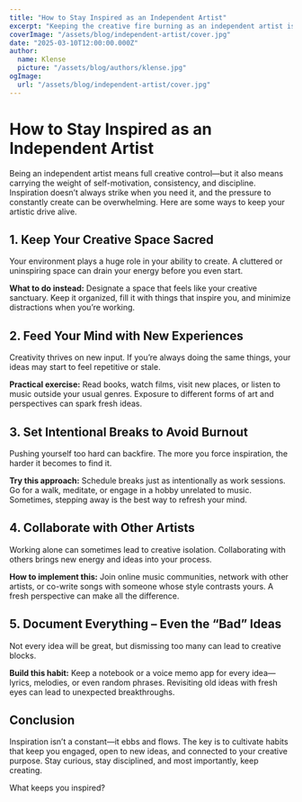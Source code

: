 ```yaml
---
title: "How to Stay Inspired as an Independent Artist"
excerpt: "Keeping the creative fire burning as an independent artist isn’t always easy. Here are some key ways to stay inspired and keep pushing forward."
coverImage: "/assets/blog/independent-artist/cover.jpg"
date: "2025-03-10T12:00:00.000Z"
author:
  name: Klense
  picture: "/assets/blog/authors/klense.jpg"
ogImage:
  url: "/assets/blog/independent-artist/cover.jpg"
---
```


# How to Stay Inspired as an Independent Artist

Being an independent artist means full creative control—but it also means carrying the weight of self-motivation, consistency, and discipline. Inspiration doesn’t always strike when you need it, and the pressure to constantly create can be overwhelming. Here are some ways to keep your artistic drive alive.

## 1. Keep Your Creative Space Sacred

Your environment plays a huge role in your ability to create. A cluttered or uninspiring space can drain your energy before you even start.

**What to do instead:** Designate a space that feels like your creative sanctuary. Keep it organized, fill it with things that inspire you, and minimize distractions when you’re working.

## 2. Feed Your Mind with New Experiences

Creativity thrives on new input. If you’re always doing the same things, your ideas may start to feel repetitive or stale.

**Practical exercise:** Read books, watch films, visit new places, or listen to music outside your usual genres. Exposure to different forms of art and perspectives can spark fresh ideas.

## 3. Set Intentional Breaks to Avoid Burnout

Pushing yourself too hard can backfire. The more you force inspiration, the harder it becomes to find it.

**Try this approach:** Schedule breaks just as intentionally as work sessions. Go for a walk, meditate, or engage in a hobby unrelated to music. Sometimes, stepping away is the best way to refresh your mind.

## 4. Collaborate with Other Artists

Working alone can sometimes lead to creative isolation. Collaborating with others brings new energy and ideas into your process.

**How to implement this:** Join online music communities, network with other artists, or co-write songs with someone whose style contrasts yours. A fresh perspective can make all the difference.

## 5. Document Everything – Even the “Bad” Ideas

Not every idea will be great, but dismissing too many can lead to creative blocks.

**Build this habit:** Keep a notebook or a voice memo app for every idea—lyrics, melodies, or even random phrases. Revisiting old ideas with fresh eyes can lead to unexpected breakthroughs.

## Conclusion

Inspiration isn’t a constant—it ebbs and flows. The key is to cultivate habits that keep you engaged, open to new ideas, and connected to your creative purpose. Stay curious, stay disciplined, and most importantly, keep creating.

What keeps you inspired?
